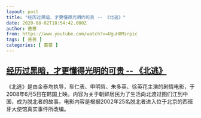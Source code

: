 ```yaml
---
layout: post
title: "经历过黑暗，才更懂得光明的可贵 -- 《北逃》"
date: 2020-08-02T18:54:42.000Z
author: 蔷蔷
from: https://www.youtube.com/watch?v=UguH8Mzrpic
tags: [ 蔷蔷 ]
categories: [ 蔷蔷 ]
---
```

<!--1596394482000-->
[经历过黑暗，才更懂得光明的可贵 -- 《北逃》](https://www.youtube.com/watch?v=UguH8Mzrpic)
------

<div>
《北逃》是由金泰均执导，车仁表、申明哲、朱多英、徐英花主演的剧情电影，于2008年6月5日在韩国上映。内容为关于朝鲜居民为了生活向北渡过图们江到中国，成为脱北者的故事。电影内容是根据2002年25名脱北者进入位于北京的西班牙大使馆真实事件所改编。
</div>
